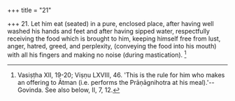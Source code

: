 +++
title = "21"

+++
21. Let him eat (seated) in a pure, enclosed place, after having well washed his hands and feet and after having sipped water, respectfully receiving the food which is brought to him, keeping himself free from lust, anger, hatred, greed, and perplexity, (conveying the food into his mouth) with all his fingers and making no noise (during mastication). [^13] 


[^13]:  Vasiṣṭha XII, 19-20; Viṣṇu LXVIII, 46. 'This is the rule for him who makes an offering to Ātman (i.e. performs the Prāṇāgnihotra at his meal).'--Govinda. See also below, II, 7, 12.
